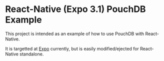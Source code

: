 # React-Native (Expo 3.1) PouchDB Example

This project is intended as an example of how to use PouchDB with React-Native.

It is targetted at [Expo](http://expo.io) currently, but is easily modified/ejected for React-Native standalone.